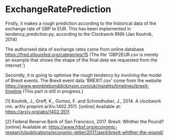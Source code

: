 # ExchangeRatePrediction

Firstly, it makes a rough prediction according to the historical data of the exchange rate of GBP to EUR.
This has been implemented in tendency_prediction.py, according to the Clockwork RNN (Jan Koutník, 2014) 

The authorised data of exchange rates come from online database https://fred.stlouisfed.org/categories/15 (The file 'GBP2EUR.csv is merely an example that shows the shape of the final data we requested from the internet.')

Secondly, it is going to optimise the rough tendency by involving the model of Brexit events.
The Brexit event data 'BREXIT.csv' come from the website https://www.womblebonddickinson.com/uk/insights/timelines/brexit-timeline (This part is still in progress.)

[1] Koutnik, J., Greff, K., Gomez, F. and Schmidhuber, J., 2014. A clockwork rnn. arXiv preprint arXiv:1402.3511. [online] Available at: https://arxiv.org/abs/1402.3511

[2] Federal Reserve Bank of San Francisco, 2017. Brexit: Whither the Pound? [online] Available at: https://www.frbsf.org/economic-research/publications/economic-letter/2017/april/brexit-whither-the-pound/
